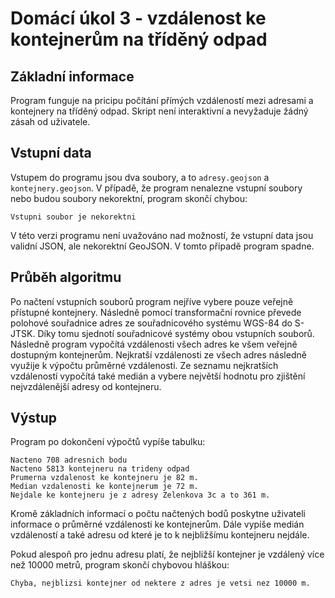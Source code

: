 # Domácí úkol 3 - vzdálenost ke kontejnerům na tříděný odpad

## Základní informace
Program funguje na pricipu počítání přímých vzdáleností mezi adresami a kontejnery na tříděný odpad. Skript není interaktivní a nevyžaduje žádný zásah od uživatele. 

## Vstupní data
Vstupem do programu jsou dva soubory, a to `adresy.geojson` a `kontejnery.geojson`. V případě, že program nenalezne vstupní soubory nebo budou soubory nekorektní, program skončí chybou:
```
Vstupni soubor je nekorektni
```
V této verzi programu není uvažováno nad možností, že vstupní data jsou validní JSON, ale nekorektní GeoJSON. V tomto případě program spadne.

## Průběh algoritmu
Po načtení vstupních souborů program nejříve vybere pouze veřejně přístupné kontejnery. Následně pomocí transformační rovnice převede polohové souřadnice adres ze souřadnicového systému WGS-84 do S-JTSK. Díky tomu sjednotí souřadnicové systémy obou vstupních souborů. Následně program vypočítá vzdálenosti všech adres ke všem veřejně dostupným kontejnerům. Nejkratší vzdálenosti ze všech adres následně využije k výpočtu průměrné vzdálenosti. Ze seznamu nejkratších vzdáleností vypočítá také medián a vybere největší hodnotu pro zjištění nejvzdálenější adresy od kontejneru.  

## Výstup
Program po dokončení výpočtů vypíše tabulku:
```
Nacteno 708 adresnich bodu
Nacteno 5813 kontejneru na trideny odpad
Prumerna vzdalenost ke kontejneru je 82 m.
Median vzdalenosti ke kontejnerum je 72 m.
Nejdale ke kontejneru je z adresy Zelenkova 3c a to 361 m.
```
Kromě základních informací o počtu načtených bodů poskytne uživateli informace o průměrné vzdálenosti ke kontejnerům. Dále vypíše medián vzdáleností a také adresu od které je to k nejbližšímu kontejneru nejdále. 

Pokud alespoň pro jednu adresu platí, že nejbližší kontejner je vzdálený více než 10000 metrů, program skončí chybovou hláškou:
```
Chyba, nejblizsi kontejner od nektere z adres je vetsi nez 10000 m.
```
